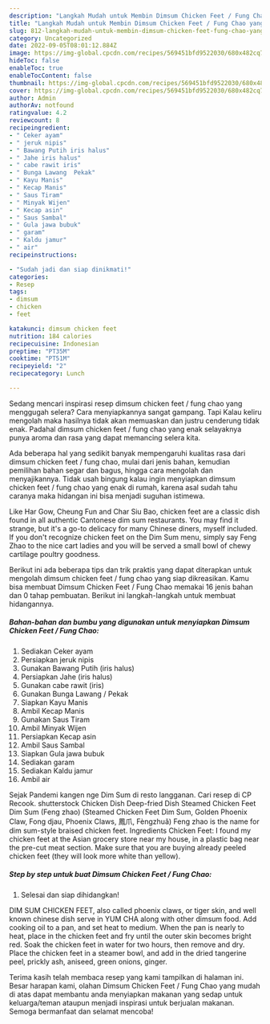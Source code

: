 ```yaml
---
description: "Langkah Mudah untuk Membin Dimsum Chicken Feet / Fung Chao yang Enak"
title: "Langkah Mudah untuk Membin Dimsum Chicken Feet / Fung Chao yang Enak"
slug: 812-langkah-mudah-untuk-membin-dimsum-chicken-feet-fung-chao-yang-enak
category: Uncategorized
date: 2022-09-05T08:01:12.884Z
image: https://img-global.cpcdn.com/recipes/569451bfd9522030/680x482cq70/dimsum-chicken-feet-fung-chao-foto-resep-utama.jpg
hideToc: false
enableToc: true
enableTocContent: false
thumbnail: https://img-global.cpcdn.com/recipes/569451bfd9522030/680x482cq70/dimsum-chicken-feet-fung-chao-foto-resep-utama.jpg
cover: https://img-global.cpcdn.com/recipes/569451bfd9522030/680x482cq70/dimsum-chicken-feet-fung-chao-foto-resep-utama.jpg
author: Admin
authorAv: notfound
ratingvalue: 4.2
reviewcount: 8
recipeingredient:
- " Ceker ayam"
- " jeruk nipis"
- " Bawang Putih iris halus"
- " Jahe iris halus"
- " cabe rawit iris"
- " Bunga Lawang  Pekak"
- " Kayu Manis"
- " Kecap Manis"
- " Saus Tiram"
- " Minyak Wijen"
- " Kecap asin"
- " Saus Sambal"
- " Gula jawa bubuk"
- " garam"
- " Kaldu jamur"
- " air"
recipeinstructions:

- "Sudah jadi dan siap dinikmati!"
categories:
- Resep
tags:
- dimsum
- chicken
- feet

katakunci: dimsum chicken feet 
nutrition: 184 calories
recipecuisine: Indonesian
preptime: "PT35M"
cooktime: "PT51M"
recipeyield: "2"
recipecategory: Lunch

---
```



Sedang mencari inspirasi resep dimsum chicken feet / fung chao yang menggugah selera? Cara menyiapkannya sangat gampang. Tapi Kalau keliru mengolah maka hasilnya tidak akan memuaskan dan justru cenderung tidak enak. Padahal dimsum chicken feet / fung chao yang enak selayaknya punya aroma dan rasa yang dapat memancing selera kita.


Ada beberapa hal yang sedikit banyak mempengaruhi kualitas rasa dari dimsum chicken feet / fung chao, mulai dari jenis bahan, kemudian pemilihan bahan segar dan bagus, hingga cara mengolah dan menyajikannya. Tidak usah bingung kalau ingin menyiapkan dimsum chicken feet / fung chao yang enak di rumah, karena asal sudah tahu caranya maka hidangan ini bisa menjadi suguhan istimewa.

Like Har Gow, Cheung Fun and Char Siu Bao, chicken feet are a classic dish found in all authentic Cantonese dim sum restaurants. You may find it strange, but it&#39;s a go-to delicacy for many Chinese diners, myself included. If you don&#39;t recognize chicken feet on the Dim Sum menu, simply say Feng Zhao to the nice cart ladies and you will be served a small bowl of chewy cartilage poultry goodness.


Berikut ini ada beberapa tips dan trik praktis yang dapat diterapkan untuk mengolah dimsum chicken feet / fung chao yang siap dikreasikan. Kamu bisa membuat Dimsum Chicken Feet / Fung Chao memakai 16 jenis bahan dan 0 tahap pembuatan. Berikut ini langkah-langkah untuk membuat hidangannya.

<!--inarticleads1-->

##### Bahan-bahan dan bumbu yang digunakan untuk menyiapkan Dimsum Chicken Feet / Fung Chao:

1. Sediakan  Ceker ayam
1. Persiapkan  jeruk nipis
1. Gunakan  Bawang Putih (iris halus)
1. Persiapkan  Jahe (iris halus)
1. Gunakan  cabe rawit (iris)
1. Gunakan  Bunga Lawang / Pekak
1. Siapkan  Kayu Manis
1. Ambil  Kecap Manis
1. Gunakan  Saus Tiram
1. Ambil  Minyak Wijen
1. Persiapkan  Kecap asin
1. Ambil  Saus Sambal
1. Siapkan  Gula jawa bubuk
1. Sediakan  garam
1. Sediakan  Kaldu jamur
1. Ambil  air


Sejak Pandemi kangen nge Dim Sum di resto langganan. Cari resep di CP Recook. shutterstock Chicken Dish Deep-fried Dish Steamed Chicken Feet Dim Sum (Feng zhao) (Steamed Chicken Feet Dim Sum, Golden Phoenix Claw, Fong djau, Phoenix Claws, 鳳爪, Fèngzhuǎ) Feng zhao is the name for dim sum-style braised chicken feet. Ingredients Chicken Feet: I found my chicken feet at the Asian grocery store near my house, in a plastic bag near the pre-cut meat section. Make sure that you are buying already peeled chicken feet (they will look more white than yellow). 

<!--inarticleads2-->

##### Step by step untuk buat Dimsum Chicken Feet / Fung Chao:


1. Selesai dan siap dihidangkan!

DIM SUM CHICKEN FEET, also called phoenix claws, or tiger skin, and well known chinese dish serve in YUM CHA along with other dimsum food. Add cooking oil to a pan, and set heat to medium. When the pan is nearly to heat, place in the chicken feet and fry until the outer skin becomes bright red. Soak the chicken feet in water for two hours, then remove and dry. Place the chicken feet in a steamer bowl, and add in the dried tangerine peel, prickly ash, aniseed, green onions, ginger. 

Terima kasih telah membaca resep yang kami tampilkan di halaman ini. Besar harapan kami, olahan Dimsum Chicken Feet / Fung Chao yang mudah di atas dapat membantu anda menyiapkan makanan yang sedap untuk keluarga/teman ataupun menjadi inspirasi untuk berjualan makanan. Semoga bermanfaat dan selamat mencoba!
